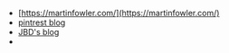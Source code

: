 
- [https://martinfowler.com/](https://martinfowler.com/)
- [pintrest blog](https://medium.com/@Pinterest_Engineering)
- [JBD's blog](https://rakyll.medium.com/)
- 